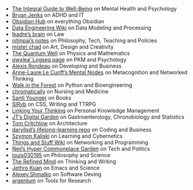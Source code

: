 
-   [The Integral Guide to Well-Being](https://integralguide.com/) on Mental Health and Psychology
-   [Bryan Jenks](https://publish.obsidian.md/bryan-jenks) on ADHD and IT
-   [Obsidian Hub](https://publish.obsidian.md/hub) on everything Obsidian
-   [Data Engineering Wiki](https://dataengineering.wiki/) on Data Modeling and Processing
-   [lkadre’s brain](https://brain.lkadre.com/) on Law
-   [nitinpai’s notes](https://notes.nitinpai.in/) on Philosophy, Tech, Teaching and Policies
-   [mister chad](https://mister-chad.com/) on Art, Design and Creativity
-   [The Quantum Well](https://publish.obsidian.md/myquantumwell/) on Physics and Mathematics
-   [qwxlea’ Logseq page](https://qwxlea.github.io/#/page/Start%20here) on PKM and Psychology
-   [Alexis Rondeau](https://publish.obsidian.md/alexisrondeau/) on Developing and Business
-   [Anne-Laure Le Cunff’s Mental Nodes](https://www.mentalnodes.com/) on Metacognition and Networked Thinking
-   [Walk in the Forest](https://walkintheforest.com/) on Python and Bioengineering
-   [chromatically](https://publish.obsidian.md/chromatically) on Nursing and Medicine
-   [Santi Younger](https://publish.obsidian.md/santi) on Books
-   [SlRvb](https://publish.obsidian.md/slrvb) on CSS, Writing and TTRPG
-   [Linking Your Thinking](https://notes.linkingyourthinking.com/) on Personal Knowledge Management
-   [JT’s Digital Garden](https://notes.gnotract.com/) on Gastroenterology, Chronobiology and Statistics
-   [Tom Critchlow](https://tomcritchlow.com/wiki/) on Architecture
-   [daryllxd’s lifelong-learning repo](https://github.com/daryllxd/lifelong-learning) on Coding and Business
-   [Szymon Kaliski](https://szymonkaliski.com/notes/) on Learning and Cybernetics
-   [Things and Stuff Wiki](https://wiki.thingsandstuff.org/) on Networking and Programming
-   [Neil’s Hyper Commonplace Garden](https://commonplace.doubleloop.net/) on Tech and Politics
-   [louis030195](https://brain.louis030195.com/) on Philosophy and Science
-   [The Refined Mind](https://refinedmind.co/) on Thinking and Writing
-   [Jethro Kuan](https://braindump.jethro.dev/) on Emacs and Science
-   [Alexey Shmalko](https://www.alexeyshmalko.com/) on Software Deving
-   [argentum](https://publish.obsidian.md/argenos) on Tools for Research